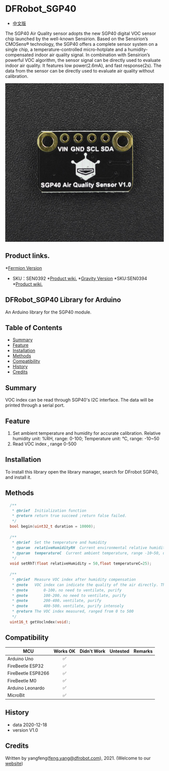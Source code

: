 # DFRobot_SGP40
- [中文版](./README_CN.md)

The SGP40 Air Quality sensor adopts the new SGP40 digital VOC sensor chip launched by the well-known Sensirion. Based on the Sensirion’s CMOSens® technology, the SGP40 offers a complete sensor system on a single chip, a temperature-controlled micro-hotplate and a humidity-compensated indoor air quality signal. In combination with Sensirion’s powerful VOC algorithm, the sensor signal can be directly used to evaluate indoor air quality. It features low power(2.6mA), and fast response(2s). The data from the sensor can be directly used to evaluate air quality without calibration.

![](./resources/images/SEN0392.png)

## Product links.
*[Fermion Version](https://www.dfrobot.com/product-2241.html) 
   * SKU：SEN0392
   *[Product wiki.](https://wiki.dfrobot.com/SGP40_Air_Quality_Sensor_SKU_SEN0392)
*[Gravity Version](https://www.dfrobot.com/product-2251.html)
    *SKU:SEN0394 
    *[Product wiki.](https://wiki.dfrobot.com/Gravity_SGP40_Air_Quality_Sensor_SKU_SEN0394)
    
   



## DFRobot_SGP40 Library for Arduino

An Arduino library for the SGP40 module.

## Table of Contents

* [Summary](#summary)
* [Feature](#feature)
* [Installation](#installation)
* [Methods](#methods)
* [Compatibility](#compatibility)
* [History](#history)
* [Credits](#credits)
<snippet>
<content>

## Summary
VOC index can be read through SGP40's I2C interface. The data will be printed through a serial port.

## Feature

1.  Set ambient temperature and humidity for accurate calibration. Relative humidity unit: %RH, range: 0-100; Temperature unit: °C, range: -10~50
2.  Read VOC index , range 0-500

## Installation

To install this library open the library manager, search for DFrobot SGP40, and install it.

## Methods

```C++
  /**
   * @brief  Initialization function
   * @return return true succeed ;return false failed.
   */
  bool begin(uint32_t duration = 10000);
  
  /**
   * @brief  Set the temperature and humidity
   * @param  relativeHumidityRH  Current environmental relative humidity value, range 0-100, unit: %RH
   * @param  temperatureC  Current ambient temperature, range -10~50, unit: °C
   */
  void setRhT(float relativeHumidity = 50,float temperatureC=25);
  
  /**
   * @brief  Measure VOC index after humidity compensation
   * @note   VOC index can indicate the quality of the air directly. The larger the value, the worse the air quality.
   * @note       0-100，no need to ventilate, purify
   * @note       100-200，no need to ventilate, purify
   * @note       200-400，ventilate, purify
   * @note       400-500，ventilate, purify intensely
   * @return The VOC index measured, ranged from 0 to 500
   */
  uint16_t getVoclndex(void);

```


## Compatibility

MCU                | Works OK | Didn't Work  | Untested  | Remarks
------------------ | :----------: | :----------: | :---------: | -----
Arduino Uno |       ✅      |             |            | 
FireBeetle ESP32 |       ✅         |             |            | 
FireBeetle ESP8266 |       ✅         |             |            | 
FireBeetle M0 |       ✅         |             |            | 
Arduino Leonardo |       ✅         |             |            | 
MicroBit |       ✅         |             |            | 


## History

- data 2020-12-18
- version V1.0


## Credits

Written by yangfeng(feng.yang@dfrobot.com), 2021. (Welcome to our [website](https://www.dfrobot.com/))
